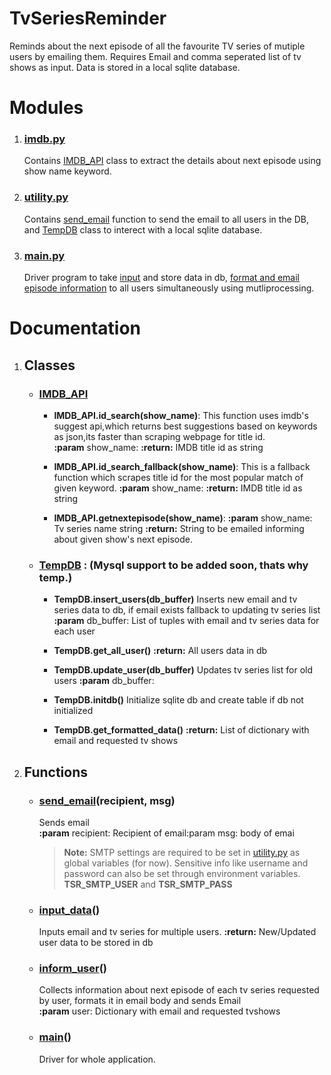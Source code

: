 # TvSeriesReminder
Reminds about the next episode of all the favourite TV series of mutiple users by emailing them.
Requires Email and comma seperated list of tv shows as input. Data is stored in a local sqlite database. 

# Modules

 1. ### [imdb.py](https://github.com/awesome-arjun11/TvSeriesReminder/blob/master/imdb.py)
	 Contains [IMDB_API](#imdb_api) class to extract the details about next episode using show name keyword.
 2. ### [utility.py](https://github.com/awesome-arjun11/TvSeriesReminder/blob/master/utility.py)
	Contains [send_email](#send_emailrecipient-msg) function to send the email to all users in the DB, and [TempDB](#tempdb) class to interect with a local sqlite database.
 3. ### [main.py](https://github.com/awesome-arjun11/TvSeriesReminder/blob/master/main.py)
	 Driver program to take [input](#input_data) and store data in db, [format and email episode information](#inform_user) to all users simultaneously using mutliprocessing.

# Documentation

 1. ## Classes
	* ### [IMDB_API](https://github.com/awesome-arjun11/TvSeriesReminder/blob/35b3d0e368d29a236e80760428dd045e05b3a61b/imdb.py#L8)
		* **IMDB_API.id_search(show_name)**:
			This function uses imdb's suggest api,which returns best suggestions based on keywords as json,its faster than scraping webpage for title id.  
**:param** show_name:
**:return:** IMDB title id as string

		* **IMDB_API.id_search_fallback(show_name)**:
			This is a fallback function which scrapes title id for the most popular match of given keyword.
**:param** show_name:
**:return:** IMDB title id as string

		* **IMDB_API.getnextepisode(show_name)**:
**:param** show_name: Tv series name string
**:return:** String to be emailed informing about given show's next episode.

	* ### [TempDB](https://github.com/awesome-arjun11/TvSeriesReminder/blob/35b3d0e368d29a236e80760428dd045e05b3a61b/utility.py#L42) :	(Mysql support to be added soon, thats why temp.)
		* **TempDB.insert_users(db_buffer)**
			Inserts new email and tv series data to db, if email exists fallback to 	updating tv series list  
**:param** db_buffer: List of tuples with email and tv series data for each user

		* **TempDB.get_all_user()**
			**:return:** All users data in db

		* **TempDB.update_user(db_buffer)**
			Updates tv series list for old users
			**:param** db_buffer:
			
		* **TempDB.initdb()**
			Initialize sqlite db and create table if db not initialized

		* **TempDB.get_formatted_data()**
			**:return:** List of dictionary with email and requested tv shows

2. ## Functions
	* ### [send_email](https://github.com/awesome-arjun11/TvSeriesReminder/blob/35b3d0e368d29a236e80760428dd045e05b3a61b/utility.py#L13)(recipient, msg)
		Sends email  
		**:param** recipient: Recipient of email:param msg: body of emai
		>**Note:**  SMTP settings are required to be set in [utility.py](https://github.com/awesome-arjun11/TvSeriesReminder/blob/master/utility.py) as global variables (for now). Sensitive info like username and password can also be set through environment variables. **TSR_SMTP_USER** and **TSR_SMTP_PASS**

	* ### [input_data](https://github.com/awesome-arjun11/TvSeriesReminder/blob/35b3d0e368d29a236e80760428dd045e05b3a61b/main.py#L7)()
		Inputs email and tv series for multiple users.
		**:return:** New/Updated user data to be stored in db
		
	* ### [inform_user](https://github.com/awesome-arjun11/TvSeriesReminder/blob/35b3d0e368d29a236e80760428dd045e05b3a61b/main.py#L21)()
		Collects information about next episode of each tv series requested by 			user, formats it in email body and sends Email  
**:param** user: Dictionary with email and requested tvshows

	* ### [main](https://github.com/awesome-arjun11/TvSeriesReminder/blob/35b3d0e368d29a236e80760428dd045e05b3a61b/main.py#L37)()
		Driver for whole application.
		
